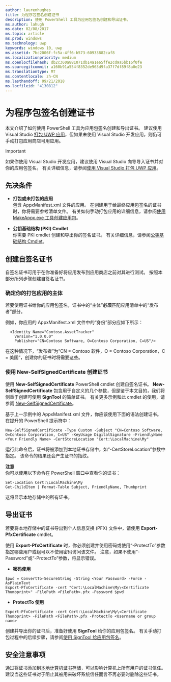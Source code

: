 ```yaml
---
author: laurenhughes
title: 为程序包签名创建证书
description: 使用 PowerShell 工具为应用包签名创建和导出证书。
ms.author: lahugh
ms.date: 02/08/2017
ms.topic: article
ms.prod: windows
ms.technology: uwp
keywords: windows 10, uwp
ms.assetid: 7bc2006f-fc5a-4ff6-b573-60933882caf8
ms.localizationpriority: medium
ms.openlocfilehash: db2c360a881071db14a1e65ffe2cd9a5bb16f0fe
ms.sourcegitcommit: a160b91a554f8352de963d9fa37f7df89f8a0e23
ms.translationtype: MT
ms.contentlocale: zh-CN
ms.lasthandoff: 09/21/2018
ms.locfileid: "4130812"
---
```

# <a name="create-a-certificate-for-package-signing"></a>为程序包签名创建证书


本文介绍了如何使用 PowerShell 工具为应用包签名创建和导出证书。 建议使用 Visual Studio [打包 UWP 应用](https://msdn.microsoft.com/windows/uwp/packaging/packaging-uwp-apps)，但如果未使用 Visual Studio 开发应用，则仍可手动打包应用商店可用应用。

> [!IMPORTANT] 
> 如果你使用 Visual Studio 开发应用，建议使用 Visual Studio 向导导入证书并对你的应用包签名。 有关详细信息，请参阅[使用 Visual Studio 打包 UWP 应用](https://msdn.microsoft.com/windows/uwp/packaging/packaging-uwp-apps)。

## <a name="prerequisites"></a>先决条件

- **打包或未打包的应用**  
包含 AppxManifest.xml 文件的应用。 在创建用于给最终应用包签名的证书时，你将需要参考清单文件。 有关如何手动打包应用的详细信息，请参阅[使用 MakeAppx.exe 工具创建应用包](https://msdn.microsoft.com/windows/uwp/packaging/create-app-package-with-makeappx-tool)。

- **公钥基础结构 (PKI) Cmdlet**  
你需要 PKI cmdlet 创建和导出你的签名证书。 有关详细信息，请参阅[公钥基础结构 Cmdlet](https://docs.microsoft.com/powershell/module/pkiclient/)。

## <a name="create-a-self-signed-certificate"></a>创建自签名证书

自签名证书可用于在你准备好将应用发布到应用商店之前对其进行测试。 按照本部分所列步骤创建自签名证书。

### <a name="determine-the-subject-of-your-packaged-app"></a>确定你的打包应用的主体  

若要使用证书给你的应用包签名，证书中的“主体”**必须**匹配应用清单中的“发布者”部分。

例如，你应用的 AppxManifest.xml 文件中的“身份”部分应如下所示：
```
  <Identity Name="Contoso.AssetTracker" 
    Version="1.0.0.0" 
    Publisher="CN=Contoso Software, O=Contoso Corporation, C=US"/>
```

在这种情况下，“发布者”为“CN = Contoso 软件，O = Contoso Corporation，C = 美国”，创建你的证书时将需要这些。 

### <a name="use-new-selfsignedcertificate-to-create-a-certificate"></a>使用 **New-SelfSignedCertificate** 创建证书
使用 **New-SelfSignedCertificate** PowerShell cmdlet 创建自签名证书。 **New-SelfSignedCertificate** 包含用于自定义的几个参数，但是鉴于本文目的，我们将侧重于创建可使用 **SignTool** 的简单证书。 有关更多示例和此 cmdlet 的使用，请参阅 [New-SelfSignedCertificate](https://docs.microsoft.com/powershell/module/pkiclient/New-SelfSignedCertificate)。

基于上一示例中的 AppxManifest.xml 文件，你应该使用下面的语法创建证书。 在提升的 PowerShell 提示符中：
```
New-SelfSignedCertificate -Type Custom -Subject "CN=Contoso Software, O=Contoso Corporation, C=US" -KeyUsage DigitalSignature -FriendlyName <Your Friendly Name> -CertStoreLocation "Cert:\LocalMachine\My"
```

运行此命令后，证书将被添加到本地证书存储中，如“-CertStoreLocation”参数中指定。 该命令的结果还会产生证书的指纹。  

**注意**  
你可以使用以下命令在 PowerShell 窗口中查看你的证书：
```
Set-Location Cert:\LocalMachine\My
Get-ChildItem | Format-Table Subject, FriendlyName, Thumbprint
```
这将显示本地存储中的所有证书。

## <a name="export-a-certificate"></a>导出证书 

若要将本地存储中的证书导出到个人信息交换 (PFX) 文件中，请使用 **Export-PfxCertificate** cmdlet。

使用 **Export-PfxCertificate** 时，你必须创建并使用密码或使用“-ProtectTo”参数指定哪些用户或组可以不使用密码访问该文件。 注意，如果不使用“-Password”或“-ProtectTo”参数，将显示错误。

- **密码使用**
```
$pwd = ConvertTo-SecureString -String <Your Password> -Force -AsPlainText 
Export-PfxCertificate -cert "Cert:\LocalMachine\My\<Certificate Thumbprint>" -FilePath <FilePath>.pfx -Password $pwd
```

- **ProtectTo 使用**
```
Export-PfxCertificate -cert Cert:\LocalMachine\My\<Certificate Thumbprint> -FilePath <FilePath>.pfx -ProtectTo <Username or group name>
```

创建并导出你的证书后，准备好使用 **SignTool** 给你的应用包签名。 有关手动打包过程中的后续步骤，请参阅[使用 SignTool 给应用包签名](https://msdn.microsoft.com/windows/uwp/packaging/sign-app-package-using-signtool)。

## <a name="security-considerations"></a>安全注意事项 
通过将证书添加到[本地计算机证书存储](https://msdn.microsoft.com/windows/hardware/drivers/install/local-machine-and-current-user-certificate-stores)，可以影响计算机上所有用户的证书信任。 建议当这些证书对于阻止其被用来破坏系统信任而言不再必要时删除这些证书。
